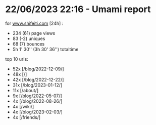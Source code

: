 # 22/06/2023 22:16 - Umami report
for www.shifeiti.com [24h] :

 - 234 (61) page views
 - 83 (-2) uniques
 - 68 (7) bounces
 - 5h 1' 30'' (3h 30' 36'') totaltime


top 10 urls:
 - 52x [/blog/2022-12-09/]
 - 48x [/]
 - 42x [/blog/2022-12-22/]
 - 31x [/blog/2023-01-12/]
 - 11x [/about/]
 - 9x [/blog/2022-05-07/]
 - 4x [/blog/2022-08-26/]
 - 4x [/wiki/]
 - 4x [/blog/2023-02-03/]
 - 4x [/friends/]


